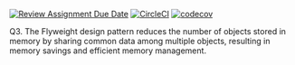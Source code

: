 [![Review Assignment Due Date](https://classroom.github.com/assets/deadline-readme-button-24ddc0f5d75046c5622901739e7c5dd533143b0c8e959d652212380cedb1ea36.svg)](https://classroom.github.com/a/Ni7X44jC)
[![CircleCI](https://dl.circleci.com/status-badge/img/gh/knas1/lab-07/tree/main.svg?style=svg)](https://dl.circleci.com/status-badge/redirect/gh/knas1/lab-07/tree/main)
[![codecov](https://codecov.io/gh/knas1/lab-07/branch/main/graph/badge.svg?token=tR3fHNzhaL)](https://codecov.io/gh/knas1/lab-07)

Q3. The Flyweight design pattern reduces the number of objects stored in memory by sharing common data among multiple objects, resulting in memory savings and efficient memory management.




